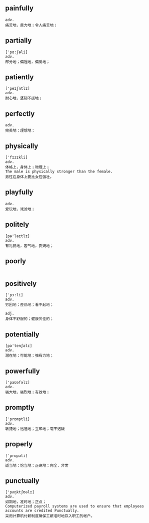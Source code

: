 ## painfully
```
adv.
痛苦地，费力地；令人痛苦地；
```

## partially
```
[ˈpɑ:ʃəli]
adv.
部分地；偏袒地，偏爱地；
```

## patiently
```
['peɪʃntlɪ]
adv.
耐心地，坚韧不拔地；
```

## perfectly
```
adv.
完美地；理想地；
```

## physically
```
[ˈfɪzɪkli]
adv.
体格上，身体上；物理上；
The male is physically stronger than the female.
男性在身体上要比女性强壮。
```

## playfully
```
adv.
爱玩地，戏谑地；
```

## politely
```
[pə'laɪtlɪ]
adv.
有礼貌地，客气地，委婉地；
```

## poorly
```

```

## positively
```
[ˈpɔ:li]
adv.
穷困地；差劲地；看不起地；

adj.
身体不舒服的；健康欠佳的；
```

## potentially
```
[pə'tenʃəlɪ]
adv.
潜在地；可能地；强有力地；
```
## powerfully
```
['paʊəfəlɪ]
adv.
强大地，强烈地；有效地；
```

## promptly
```
[ˈprɒmptli]
adv.
敏捷地；迅速地；立即地；毫不迟疑
```

## properly
```
[ˈprɒpəli]
adv.
适当地；恰当地；正确地；完全，非常
```

## punctually
```
['pʌŋktʃʊəlɪ]
adv.
如期地，准时地；正点；
Computerized payroll systems are used to ensure that employees accounts are credited Punctually.
采用计算机付薪制度确保工薪准时地存入职工的帐户。
```